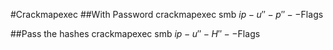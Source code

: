 #Crackmapexec
##With Password
crackmapexec smb $ip -u '' -p '' --$Flags

##Pass the hashes
crackmapexec smb $ip -u '' -H '' --$Flags


